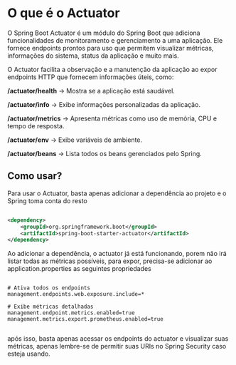 # O que é o Actuator

O Spring Boot Actuator é um módulo do Spring Boot que adiciona funcionalidades de monitoramento e gerenciamento a uma aplicação. Ele fornece endpoints prontos para uso que permitem visualizar métricas, informações do sistema, status da aplicação e muito mais.

O Actuator facilita a observação e a manutenção da aplicação ao expor endpoints HTTP que fornecem informações úteis, como:

**/actuator/health** → Mostra se a aplicação está saudável.

**/actuator/info** → Exibe informações personalizadas da aplicação.

**/actuator/metrics** → Apresenta métricas como uso de memória, CPU e tempo de resposta.

**/actuator/env** → Exibe variáveis de ambiente.

**/actuator/beans** → Lista todos os beans gerenciados pelo Spring.

## Como usar?

Para usar o Actuator, basta apenas adicionar a dependência ao projeto e o Spring toma conta do resto

``` XML

<dependency>
    <groupId>org.springframework.boot</groupId>
    <artifactId>spring-boot-starter-actuator</artifactId>
</dependency>

```

Ao adicionar a dependência, o actuator já está funcionando, porem não irá listar todas as métricas possíveis, para expor, precisa-se adicionar ao application.properties as seguintes propriedades

``` properties

# Ativa todos os endpoints
management.endpoints.web.exposure.include=*

# Exibe métricas detalhadas
management.endpoint.metrics.enabled=true
management.metrics.export.prometheus.enabled=true


```

após isso, basta apenas acessar os endpoints do actuator e visualizar suas métricas, apenas lembre-se de permitir suas URIs no Spring Security caso esteja usando.